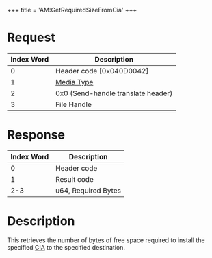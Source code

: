 +++
title = 'AM:GetRequiredSizeFromCia'
+++

# Request

| Index Word | Description                                            |
|------------|--------------------------------------------------------|
| 0          | Header code \[0x040D0042\]                             |
| 1          | [Media Type](Filesystem_services#MediaType "wikilink") |
| 2          | 0x0 (Send-handle translate header)                     |
| 3          | File Handle                                            |

# Response

| Index Word | Description         |
|------------|---------------------|
| 0          | Header code         |
| 1          | Result code         |
| 2-3        | u64, Required Bytes |

# Description

This retrieves the number of bytes of free space required to install the
specified [CIA](CIA "wikilink") to the specified destination.
